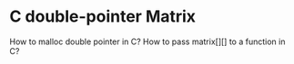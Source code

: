 # C double-pointer Matrix

How to malloc double pointer in C? How to pass matrix[][] to a function in C?
